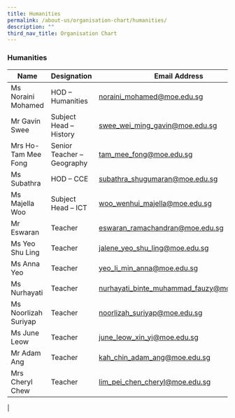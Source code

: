 ```yaml
---
title: Humanities
permalink: /about-us/organisation-chart/humanities/
description: ""
third_nav_title: Organisation Chart
---
```

### **Humanities**

| Name | Designation | Email Address | Contact |
|---|---|---|---|
| Ms Noraini Mohamed | HOD – Humanities | [noraini_mohamed@moe.edu.sg](mailto:noraini_mohamed@moe.edu.sg) | 65938-119 |
| Mr Gavin Swee | Subject Head – History | [swee_wei_ming_gavin@moe.edu.sg](mailto:swee_wei_ming_gavin@moe.edu.sg) | 65938-150 |
| Mrs Ho-Tam Mee Fong | Senior Teacher – Geography | [tam_mee_fong@moe.edu.sg](mailto:tam_mee_fong@moe.edu.sg) | 65938-136 |
| Ms Subathra | HOD – CCE | [subathra_shugumaran@moe.edu.sg](mailto:subathra_shugumaran@moe.edu.sg) | 65938-146 |
| Ms Majella Woo | Subject Head – ICT | [woo_wenhui_majella@moe.edu.sg](mailto:woo_wenhui_majella@moe.edu.sg) | 65938-129 |
| Mr Eswaran | Teacher | [eswaran_ramachandran@moe.edu.sg](mailto:eswaran_ramachandran@moe.edu.sg) | 65938-141 |
| Ms Yeo Shu Ling | Teacher | [jalene_yeo_shu_ling@moe.edu.sg](mailto:jalene_yeo_shu_ling@moe.edu.sg) | 65938-128 |
| Ms Anna Yeo | Teacher | [yeo_li_min_anna@moe.edu.sg](mailto:yeo_li_min_anna@moe.edu.sg) | 65938-159 |
| Ms Nurhayati | Teacher | [nurhayati_binte_muhammad_fauzy@moe.edu.sg](mailto:nurhayati_binte_muhammad_fauzy@moe.edu.sg) | 65938-159 |
| Ms Noorlizah Suriyap | Teacher | [noorlizah_suriyap@moe.edu.sg](mailto:noorlizah_suriyap@moe.edu.sg) | 65938-138 |
| Ms June Leow | Teacher | [june_leow_xin_yi@moe.edu.sg](mailto:june_leow_xin_yi@moe.edu.sg) | 65938-157 |
| Mr Adam Ang | Teacher | [kah_chin_adam_ang@moe.edu.sg](mailto:kah_chin_adam_ang@moe.edu.sg) | 65938-133 |
| Mrs Cheryl Chew | Teacher | [lim_pei_chen_cheryl@moe.edu.sg](mailto:lim_pei_chen_cheryl@moe.edu.sg) |  |
|